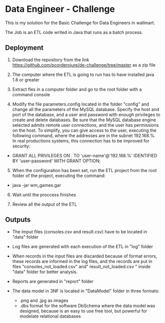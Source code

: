 # Data Engineer - Challenge
This is my solution for the Basic Challenge for Data Engineers in wallmart.

The Job is an ETL code writed in Java that runs as a batch process.

## Deployment 
1. Download the repository from the link https://github.com/pcorderojure/de-challenge/tree/master as a zip file

2. The computer where the ETL is going to run has to have installed java 1.8 or greater

3. Extract fles in a computer folder and go to the root folder with a command console

4. Modify the file parameters.config located in the folder "config" and change all the parameters of the MySQL database. Specify the host and port of the database, and a user and password with enough privileges to create and delete databases. Be sure that the MySQL database engine selected admits remote user connections, and the user has permissions on the host. To simplify, you can give access to the user, executing the following command, where the addresses are in the subnet 192.168.%. In real productions systems, this connection has to be improved for security:

  - GRANT ALL PRIVILEGES ON *.* TO 'user-name'@'192.168.%' IDENTIFIED BY 'user-password' WITH GRANT OPTION;

5. When the configuration has been set, run the ETL project from the root folder of the project, executing the command:
  - java -jar wm_games.gar

6. Wait until the proccess finishes

7. Review all the output of the ETL

## Outputs
- The imput files (consoles.csv and result.csv) have to be located in "data" folder

- Log files are generated with each execution of the ETL in "log" folder

- When records in the input files are discarded because of format errors, these records are informed in the log files, and the records are put in files  "consoles_not_loaded.csv" and" result_not_loaded.csv " inside "data" folder for better analysis.

- Reports are generated in "report" folder

- The data model in 3NF is located in "DataModel" folder in three formats: 
  -   .png and .jpg as images
  -   .dbs format for the software DbSchema where the data model was designed, because is an easy to use free tool, but powerful for modelate relational databases




